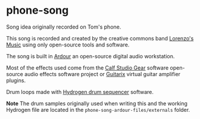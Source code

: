 # phone-song
Song idea originally recorded on Tom's phone.

This song is recorded and created by the creative commons band [Lorenzo's Music](https://www.lorenzosmusic.com)
using only open-source tools and software.

The song is built in [Ardour](https://ardour.org/) an open-source digital audio
workstation.

Most of the effects used come from the [Calf Studio Gear](https://calf-studio-gear.org/)
software open-source audio effects software project or [Guitarix](https://guitarix.org/)
virtual guitar amplifier plugins.

Drum loops made with [Hydrogen drum sequencer](http://hydrogen-music.org/)
software.

**Note**
The drum samples originally used when writing this and the working Hydrogen file are located
in the `phone-song-ardour-files/externals` folder.
